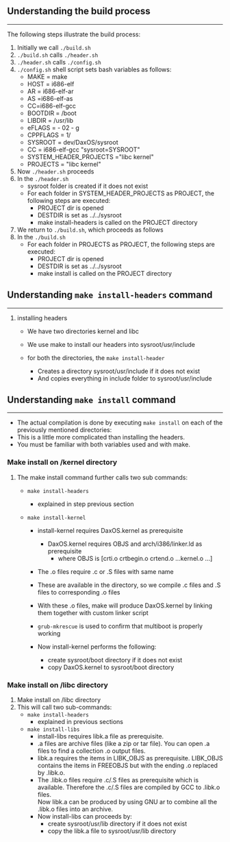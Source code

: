 ## Understanding the build process

---

The following steps illustrate the build process:

1. Initially we call `./build.sh`
2. `./build.sh` calls `./header.sh`
3. `./header.sh` calls `./config.sh`
4. `./config.sh` shell script sets bash variables as follows:
   - MAKE = make
   - HOST = i686-elf
   - AR = i686-elf-ar
   - AS =i686-elf-as
   - CC=i686-elf-gcc
   - BOOTDIR = /boot
   - LIBDIR = /usr/lib
   - eFLAGS = - 02 - g
   - CPPFLAGS = 1/
   - SYSROOT = dev/DaxOS/sysroot
   - CC = i686-elf-gcc "sysroot=SYSROOT"
   - SYSTEM_HEADER_PROJECTS ="libc kernel"
   - PROJECTS = "libc kernel"
5. Now `./header.sh` proceeds
6. In the `./header.sh`
   - sysroot folder is created if it does not exist
   - For each folder in SYSTEM_HEADER_PROJECTS as PROJECT, the following steps are executed:
     - PROJECT dir is opened
     - DESTDIR is set as ../../sysroot
     - make install-headers is called on the PROJECT directory
7. We return to `./build.sh`, which proceeds as follows
8. In the `./build.sh`
   - For each folder in PROJECTS as PROJECT, the following steps are executed:
     - PROJECT dir is opened
     - DESTDIR is set as ../../sysroot
     - make install is called on the PROJECT directory

## Understanding `make install-headers` command

---

1. installing headers

   - We have two directories kernel and libc
   - We use make to install our headers into sysroot/usr/include
   - for both the directories, the `make install-header`

     - Creates a directory sysroot/usr/include if it does not exist
     - And copies everything in include folder to sysroot/usr/include

## Understanding `make install` command

---

- The actual compilation is done by executing `make install` on each of the previously mentioned directories:
- This is a little more complicated than installing the headers.
- You must be familiar with both variables used and with make.

### Make install on /kernel directory

1. The make install command further calls two sub commands:

   - `make install-headers`
     - explained in step previous section
   - `make install-kernel`

     - install-kernel requires DaxOS.kernel as prerequisite
       - DaxOS.kernel requires OBJS and arch/i386/linker.ld as prerequisite
         - where OBJS is [crti.o crtbegin.o crtend.o ...kernel.o ...]
     - The .o files require .c or .S files with same name
     - These are available in the directory, so we compile .c files and .S files to corresponding .o files
     - With these .o files, make will produce DaxOS.kernel by linking them together with custom linker script
     - `grub-mkrescue` is used to confirm that multiboot is properly working

     - Now install-kernel performs the following:
       - create sysroot/boot directory if it does not exist
       - copy DaxOS.kernel to sysroot/boot directory

### Make install on /libc directory

1. Make install on /libc directory
2. This will call two sub-commands:
   - `make install-headers`
     - explained in previous sections
   - `make install-libs`
     - install-libs requires libk.a file as prerequisite.
     - .a files are archive files (like a zip or tar file). You can open .a files to find a collection .o output files.
     - libk.a requires the items in LIBK_OBJS as prerequisite. LIBK_OBJS contains the items in FREEOBJS but with the ending .o replaced by .libk.o.
     - The .libk.o files require .c/.S files as prerequisite which is available. Therefore the .c/.S files are compiled by GCC to .libk.o files.  
       Now libk.a can be produced by using GNU ar to combine all the .libk.o files into an archive.
     - Now install-libs can proceeds by:
       - create sysroot/usr/lib directory if it does not exist
       - copy the libk.a file to sysroot/usr/lib directory
